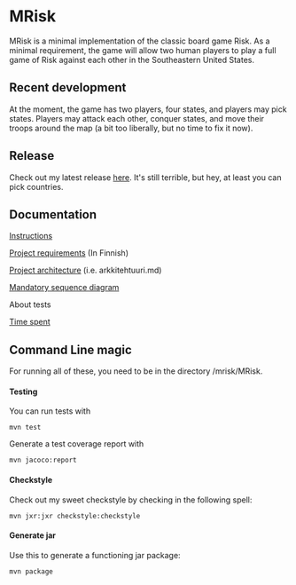 # MRisk

MRisk is a minimal implementation of the classic board game Risk. As a minimal requirement, the game will allow two human players to play a full game of Risk against each other in the Southeastern United States.


## Recent development

At the moment, the game has two players, four states, and players may pick states. Players may attack each other, conquer states, and move their troops around the map (a bit too liberally, but no time to fix it now).



## Release

Check out my latest release [here](https://github.com/learntopilk/ot_harjoitustyo/releases/tag/viikko5). It's still terrible, but hey, at least you can pick countries.


## Documentation

[Instructions](https://github.com/learntopilk/ot_harjoitustyo/blob/master/dokumentointi/Kayttoohje.md)

[Project requirements](https://github.com/learntopilk/ot_harjoitustyo/blob/master/dokumentointi/Maarittelydokumentti.md) (In Finnish)

[Project architecture](https://github.com/learntopilk/ot_harjoitustyo/blob/master/dokumentointi/arkkitehtuuri.md) (i.e. arkkitehtuuri.md)

[Mandatory sequence diagram](https://github.com/learntopilk/ot_harjoitustyo/blob/master/dokumentointi/sequence.png)

About tests

[Time spent](https://github.com/learntopilk/ot_harjoitustyo/blob/master/dokumentointi/tyoaikakirjanpito.md)

## Command Line magic

For running all of these, you need to be in the directory /mrisk/MRisk.

#### Testing

You can run tests with 
```
mvn test
```

Generate a test coverage report with 
```
mvn jacoco:report
```

#### Checkstyle

Check out my sweet checkstyle by checking in the following spell:

```
mvn jxr:jxr checkstyle:checkstyle
```

#### Generate jar

Use this to generate a functioning jar package:
```
mvn package
```